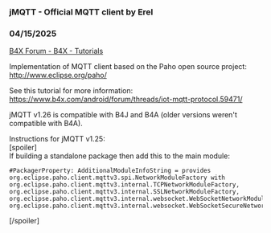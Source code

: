 ###  jMQTT - Official MQTT client by Erel
### 04/15/2025
[B4X Forum - B4X - Tutorials](https://www.b4x.com/android/forum/threads/59472/)

Implementation of MQTT client based on the Paho open source project: <http://www.eclipse.org/paho/>  
  
See this tutorial for more information: <https://www.b4x.com/android/forum/threads/iot-mqtt-protocol.59471/>  
  
jMQTT v1.26 is compatible with B4J and B4A (older versions weren't compatible with B4A).  
  
Instructions for jMQTT v1.25:  
[spoiler]  
If building a standalone package then add this to the main module:  

```B4X
#PackagerProperty: AdditionalModuleInfoString = provides org.eclipse.paho.client.mqttv3.spi.NetworkModuleFactory with org.eclipse.paho.client.mqttv3.internal.TCPNetworkModuleFactory, org.eclipse.paho.client.mqttv3.internal.SSLNetworkModuleFactory,  org.eclipse.paho.client.mqttv3.internal.websocket.WebSocketNetworkModuleFactory, org.eclipse.paho.client.mqttv3.internal.websocket.WebSocketSecureNetworkModuleFactory;
```

  
[/spoiler]